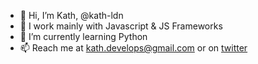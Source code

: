 - 👋  Hi, I’m Kath, @kath-ldn
- 👀  I work mainly with Javascript & JS Frameworks
- 🐍  I’m currently learning Python
- 📫  Reach me at kath.develops@gmail.com or on [twitter](https://twitter.com/kath_ldn)
<!--- - 💞️ I’m looking to collaborate on --->
<!---
kath-ldn/kath-ldn is a ✨ special ✨ repository because its `README.md` (this file) appears on your GitHub profile.
You can click the Preview link to take a look at your changes.
--->
